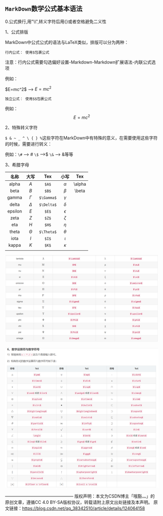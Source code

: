 ## `MarkDown`数学公式基本语法

0.公式换行,用"\\\\",转义字符后用{}或者空格避免二义性

1、公式排版

 MarkDown中公式公式的语法与LaTeX类似，排版可以分为两种：

    行内公式： 使用$包裹公式

注意：行内公式需要勾选偏好设置-Markdown-Markdown扩展语法-内联公式选项

例如：

\$E=mc^2\$   -->  $E=mc^2$

    独立公式： 使用$$包裹公式

例如：
$$
E=mc^2
$$


2、特殊转义字符

`$ & ~ _ ^ \ { } %`这些字符在MarkDown中有特殊的意义，在需要使用这些字符的时候，需要进行转义：

例如：`\#` --> #  `\$` -->$ `\&` --> &等等



3、希腊字母

|  名称   |   大写   |    Tex     |    小写    |  Tex   |
| :-----: | :------: | :--------: | :--------: | :----: |
|  alpha  |   $A$    |   `$A$`    |  $\alpha$  | \alpha |
|  beta   |   $B$    |   `$B$`    |  $\beta$   | \beta  |
|  gamma  | $\Gamma$ | `$\Gamma$` |  $\gamma$  |        |
|  delta  | $\Delta$ | `$\Delta$` |  $\delta$  |        |
| epsilon |   $E$    |   `$E$`    | $\epsilon$ |        |
|  zeta   |   $Z$    |   `$Z$`    |  $\zeta$   |        |
|   eta   |   $H$    |   `$H$`    |   $\eta$   |        |
|  theta  | $\Theta$ | `$\Theta$` |  $\theta$  |        |
|  iota   |   $I$    |   `$I$`    |  $\iota$   |        |
|  kappa  |   $K$    |   `$K$`    |  $\kappa$  |        |
|         |          |            |            |        |

![xila](./assets/xila.png)



![ssfh](./assets/ssfh.png)



————————————————
版权声明：本文为CSDN博主「哦豁灬」的原创文章，遵循CC 4.0 BY-SA版权协议，转载请附上原文出处链接及本声明。
原文链接：https://blog.csdn.net/qq_38342510/article/details/124064158

